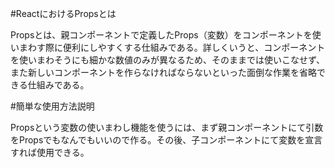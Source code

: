 #ReactにおけるPropsとは

Propsとは、親コンポーネントで定義したProps（変数）をコンポーネントを使いまわす際に便利にしやすくする仕組みである。詳しくいうと、コンポーネントを使いまわそうにも細かな数値のみが異なるため、そのままでは使いこなせず、また新しいコンポーネントを作らなければならないといった面倒な作業を省略できる仕組みである。


#簡単な使用方法説明

Propsという変数の使いまわし機能を使うには、まず親コンポーネントにて引数をPropsでもなんでもいいので作る。その後、子コンポーネントにて変数を宣言すれば使用できる。
